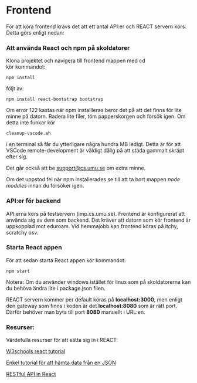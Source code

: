 # Frontend

För att köra frontend krävs det att ett antal API:er och REACT servern körs. Detta görs enligt nedan:

### Att använda React och npm på skoldatorer

Klona projektet och navigera till frontend mappen med cd <br>
kör kommandot: <br>
```
npm install 
```
följt av: <br>
```
npm install react-bootstrap bootstrap
```
Om error 122 kastas när npm installleras beror det på att det finns för lite minne på datorn. Radera lite filer, töm papperskorgen och försök igen. Om detta inte funkar kör <br>
```
cleanup-vscode.sh
```
i en terminal så får du ytterligare några hundra MB ledigt. Detta är för att VSCode remote-development är väldigt dålig på att städa gammalt skräpt efter sig.

Det går också att be support@cs.umu.se om extra minne. <br>

Om det uppstod fel när npm installerades se till att ta bort mappen <em>node modules</em> innan du försöker igen. <br>

### API:er för backend

API:erna körs på testservern (imp.cs.umu.se). Frontend är konfigurerat att använda sig av dem som backend. Det kräver att datorn som kör frontend är uppkopplad mot eduroam. Vid hemmajobb kan frontend köras på itchy, scratchy osv.

### Starta React appen

För att sedan starta React appen kör kommandot: <br>
```
npm start
```
Notera: Om du använder windows istället för linux som på skoldatorerna kan du behöva ändra lite i package.json filen.

REACT servern kommer per default köras på **localhost:3000**, men enligt den gateway som finns i koden är det **localhost:8080** som är rätt port. Därför behöver man byta till port **8080** manuellt i URL:en.

### Resurser:

Värdefulla resurser för att sätta sig in i REACT:

[W3schools react tutorial](https://www.w3schools.com/REACT/DEFAULT.ASP)

[Enkel tutorial för att hämta data från en JSON](https://pusher.com/tutorials/consume-restful-api-react/#prerequisites)

[RESTful API in React](https://rapidapi.com/blog/how-to-use-an-api-with-react/)
